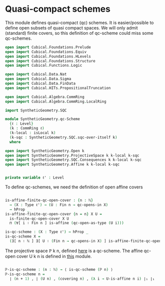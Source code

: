 Quasi-compact schemes
=====================
This module defines quasi-compact (qc) schemes.
It is easier/possible to define open subsets of quasi compact spaces.
We will only admit (standard) finite covers, so this definition of qc-scheme could miss some qc-schemes.

```agda
open import Cubical.Foundations.Prelude
open import Cubical.Foundations.Equiv
open import Cubical.Foundations.HLevels
open import Cubical.Foundations.Structure
open import Cubical.Functions.Logic

open import Cubical.Data.Nat
open import Cubical.Data.Sigma
open import Cubical.Data.FinData
open import Cubical.HITs.PropositionalTruncation

open import Cubical.Algebra.CommRing
open import Cubical.Algebra.CommRing.LocalRing

import SyntheticGeometry.SQC

module SyntheticGeometry.qc-Scheme
  {ℓ : Level}
  (k : CommRing ℓ)
  (k-local : isLocal k)
  (k-sqc : SyntheticGeometry.SQC.sqc-over-itself k)
  where

open import SyntheticGeometry.Open k
open import SyntheticGeometry.ProjectiveSpace k k-local k-sqc
open import SyntheticGeometry.SQC.Consequences k k-local k-sqc
open import SyntheticGeometry.Affine k k-local k-sqc


private variable ℓ' : Level

```

To define qc-schemes, we need the definition of open affine covers

```agda

is-affine-finite-qc-open-cover : {n : ℕ}
  → (X : Type ℓ') → (U : Fin n → qc-opens-in X)
  → hProp _
is-affine-finite-qc-open-cover {n = n} X U =
  is-finite-qc-open-cover X U
  ⊓ (∀[ i ∶ Fin n ] is-affine (qc-open-as-type (U i)))

is-qc-scheme : (X : Type ℓ') → hProp _
is-qc-scheme X =
  (∃[ n ∶ ℕ ] ∃[ U ∶ (Fin n → qc-opens-in X) ] is-affine-finite-qc-open-cover X U)

```

The projective space ℙ k n, defined [here](ProjectiveSpace.lagda.md) is a qc-scheme.
The affine qc-open cover U k n is defined in [this](ProjectiveSpace.lagda.md) module.

```agda

ℙ-is-qc-scheme : (n : ℕ) → ⟨ is-qc-scheme (ℙ n) ⟩
ℙ-is-qc-scheme n =
  ∣ (n + 1) , ∣ (U n) , (covering n) , (λ i → U-is-affine n i) ∣₁ ∣₁

```
